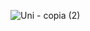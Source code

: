 
![Uni - copia (2)](https://github.com/Leonard0black/A/assets/152276929/bde4a88d-7b0e-48d5-bced-8baa5b86c7c0)
